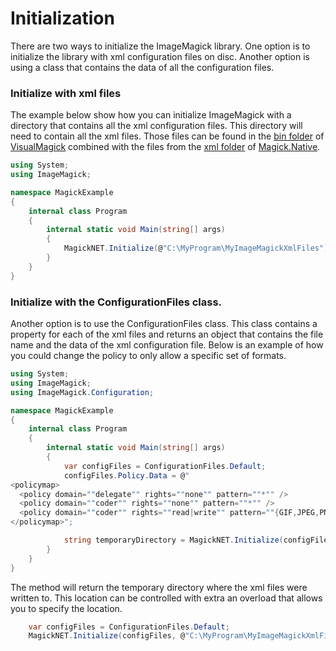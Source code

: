 # Initialization

There are two ways to initialize the ImageMagick library. One option is to initialize the library with xml configuration files on disc. Another option is using a class that
contains the data of all the configuration files.

### Initialize with xml files

The example below show how you can initialize ImageMagick with a directory that contains all the xml configuration files. This directory will need to contain all the xml files. Those files can be found in the [bin folder](https://github.com/ImageMagick/VisualMagick/tree/master/bin) of [VisualMagick](https://github.com/ImageMagick/VisualMagick) combined with the files from the [xml folder](https://github.com/dlemstra/Magick.Native/tree/master/src/Magick.Native/Resources/xml) of [Magick.Native](https://github.com/dlemstra/Magick.Native/tree/master/src/Magick.Native/Resources/xml).

```C#
using System;
using ImageMagick;

namespace MagickExample
{
    internal class Program
    {
        internal static void Main(string[] args)
        {
            MagickNET.Initialize(@"C:\MyProgram\MyImageMagickXmlFiles");
        }
    }
}
```

### Initialize with the ConfigurationFiles class.

Another option is to use the ConfigurationFiles class. This class contains a property for each of the xml files and returns an object that contains the file name and the data
of the xml configuration file. Below is an example of how you could change the policy to only allow a specific set of formats.

```C#
using System;
using ImageMagick;
using ImageMagick.Configuration;

namespace MagickExample
{
    internal class Program
    {
        internal static void Main(string[] args)
        {
            var configFiles = ConfigurationFiles.Default;
            configFiles.Policy.Data = @"
<policymap>
  <policy domain=""delegate"" rights=""none"" pattern=""*"" />
  <policy domain=""coder"" rights=""none"" pattern=""*"" />
  <policy domain=""coder"" rights=""read|write"" pattern=""{GIF,JPEG,PNG,WEBP}"" />
</policymap>";

            string temporaryDirectory = MagickNET.Initialize(configFiles);
        }
    }
}
```

The method will return the temporary directory where the xml files were written to. This location can be controlled with extra an overload that allows you to specify the location.

```C#
    var configFiles = ConfigurationFiles.Default;
    MagickNET.Initialize(configFiles, @"C:\MyProgram\MyImageMagickXmlFiles");
```